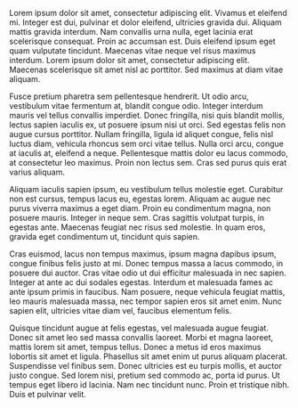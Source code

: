Lorem ipsum dolor sit amet, consectetur adipiscing elit. Vivamus et eleifend mi. Integer est dui, pulvinar et dolor eleifend, ultricies gravida dui. Aliquam mattis gravida interdum. Nam convallis urna nulla, eget lacinia erat scelerisque consequat. Proin ac accumsan est. Duis eleifend ipsum eget quam vulputate tincidunt. Maecenas vitae neque vel risus maximus interdum. Lorem ipsum dolor sit amet, consectetur adipiscing elit. Maecenas scelerisque sit amet nisl ac porttitor. Sed maximus at diam vitae aliquam.

Fusce pretium pharetra sem pellentesque hendrerit. Ut odio arcu, vestibulum vitae fermentum at, blandit congue odio. Integer interdum mauris vel tellus convallis imperdiet. Donec fringilla, nisi quis blandit mollis, lectus sapien iaculis ex, ut posuere ipsum nisi ut orci. Sed egestas felis non augue cursus porttitor. Nullam fringilla, ligula id aliquet congue, felis nisl luctus diam, vehicula rhoncus sem orci vitae tellus. Nulla orci arcu, congue at iaculis at, eleifend a neque. Pellentesque mattis dolor eu lacus commodo, at consectetur leo maximus. Proin non lectus sem. Cras sed purus quis erat varius aliquam.

Aliquam iaculis sapien ipsum, eu vestibulum tellus molestie eget. Curabitur non est cursus, tempus lacus eu, egestas lorem. Aliquam ac augue nec purus viverra maximus a eget diam. Proin eu condimentum magna, non posuere mauris. Integer in neque sem. Cras sagittis volutpat turpis, in egestas ante. Maecenas feugiat nec risus sed molestie. In quam eros, gravida eget condimentum ut, tincidunt quis sapien.

Cras euismod, lacus non tempus maximus, ipsum magna dapibus ipsum, congue finibus felis justo at mi. Donec tempus massa a lacus commodo, in posuere dui auctor. Cras vitae odio ut dui efficitur malesuada in nec sapien. Integer at ante ac dui sodales egestas. Interdum et malesuada fames ac ante ipsum primis in faucibus. Nam posuere, neque vehicula feugiat mattis, leo mauris malesuada massa, nec tempor sapien eros sit amet enim. Nunc sapien elit, ultricies vitae diam vel, faucibus elementum felis.

Quisque tincidunt augue at felis egestas, vel malesuada augue feugiat. Donec sit amet leo sed massa convallis laoreet. Morbi et magna laoreet, mattis lorem sit amet, tempus tellus. Donec a metus id eros maximus lobortis sit amet et ligula. Phasellus sit amet enim ut purus aliquam placerat. Suspendisse vel finibus sem. Donec ultricies est eu turpis mollis, et auctor justo congue. Sed lorem nisi, pretium sed commodo ac, porta id purus. Ut tempus eget libero id lacinia. Nam nec tincidunt nunc. Proin et tristique nibh. Duis et pulvinar velit.